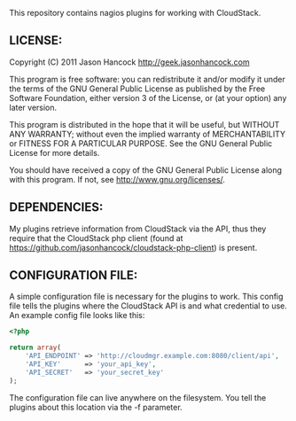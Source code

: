 This repository contains nagios plugins for working with CloudStack.

LICENSE:
--------
Copyright (C) 2011 Jason Hancock http://geek.jasonhancock.com

This program is free software: you can redistribute it and/or modify
it under the terms of the GNU General Public License as published by
the Free Software Foundation, either version 3 of the License, or
(at your option) any later version.

This program is distributed in the hope that it will be useful,
but WITHOUT ANY WARRANTY; without even the implied warranty of
MERCHANTABILITY or FITNESS FOR A PARTICULAR PURPOSE.  See the
GNU General Public License for more details.

You should have received a copy of the GNU General Public License
along with this program.  If not, see http://www.gnu.org/licenses/.

DEPENDENCIES:
-------------
My plugins retrieve information from CloudStack via the API, thus they require
that the CloudStack php client (found at https://github.com/jasonhancock/cloudstack-php-client)
is present.

CONFIGURATION FILE:
-------------------
A simple configuration file is necessary for the plugins to work. This config
file tells the plugins where the CloudStack API is and what credential to use.
An example config file looks like this:

```php
<?php

return array(
    'API_ENDPOINT' => 'http://cloudmgr.example.com:8080/client/api',
    'API_KEY'      => 'your_api_key',
    'API_SECRET'   => 'your_secret_key'
);
```

The configuration file can live anywhere on the filesystem. You tell the plugins
about this location via the -f parameter.
